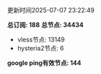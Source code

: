更新时间2025-07-07 23:22:49

**总订阅: 188**
**总节点: 34434**
- vless节点: 13149
- hysteria2节点: 6

**google ping有效节点: 144**
